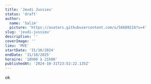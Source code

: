 ```yaml
---
title: 'Jeudi Jussieu'
status: 'draft'
author:
  name: 'Salim'
  picture: 'https://avatars.githubusercontent.com/u/56689216?v=4'
slug: 'jeudi-jussieu'
description: ''
coverImage: ''
lieu: 'MVE'
startDate: '31/10/2024'
endDate: '31/10/2025'
horaire: '18h00 à 21h00'
publishedAt: '2024-10-31T23:52:22.135Z'
---
```


ok